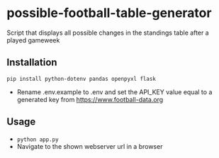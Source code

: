# possible-football-table-generator
Script that displays all possible changes in the standings table after a played gameweek

## Installation
```
pip install python-dotenv pandas openpyxl flask
```
- Rename .env.example to .env and set the API_KEY value equal to a generated key from https://www.football-data.org

## Usage
- ``` python app.py ```
- Navigate to the shown webserver url in a browser